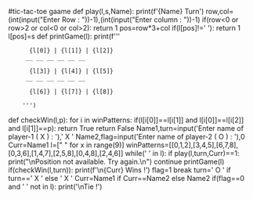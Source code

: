 #tic-tac-toe gaame
def play(l,s,Name):
  print(f'{Name} Turn')
  row,col=(int(input("Enter Row : "))-1),(int(input("Enter column : "))-1)
  if(row<0 or row>2 or col<0 or col>2):
    return 1
  pos=row*3+col
  if(l[pos]!='   '):
    return 1
  l[pos]=s
def printGame(l):
  print(f'''

          {l[0]} | {l[1]} | {l[2]}
         __ __ __ __ __ __

          {l[3]} | {l[4]} | {l[5]}
         __ __ __ __ __ __

          {l[6]} | {l[7]} | {l[8]}

        ''')
def checkWin(l,p):
  for i in winPatterns:
    if(l[i[0]]==l[i[1]] and l[i[0]]==l[i[2]] and l[i[1]]==p):
      return True
  return False
Name1,turn=input('Enter name of player-1 ( X ) : '),' X '
Name2,flag=input('Enter name of player-2 ( O ) : '),0
Curr=Name1
l=["   " for x in range(9)]
winPatterns=[[0,1,2],[3,4,5],[6,7,8],[0,3,6],[1,4,7],[2,5,8],[0,4,8],[2,4,6]]
while('   ' in l):
  if play(l,turn,Curr)==1:
      print("\nPosition not available. Try again.\n")
      continue
  printGame(l)
  if(checkWin(l,turn)):
    print(f'\n{Curr} Wins !')
    flag=1
    break
  turn=' O ' if turn==' X ' else ' X '
  Curr=Name1 if Curr==Name2 else Name2
if(flag==0 and '   ' not in l):
  print('\nTie !')
